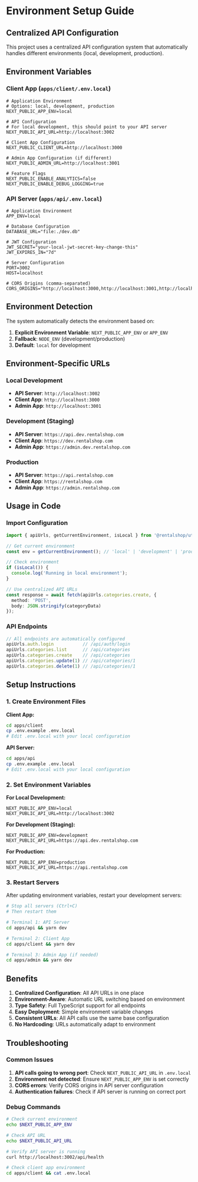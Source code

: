 # Environment Setup Guide

## Centralized API Configuration

This project uses a centralized API configuration system that automatically handles different environments (local, development, production).

## Environment Variables

### Client App (`apps/client/.env.local`)

```env
# Application Environment
# Options: local, development, production
NEXT_PUBLIC_APP_ENV=local

# API Configuration
# For local development, this should point to your API server
NEXT_PUBLIC_API_URL=http://localhost:3002

# Client App Configuration
NEXT_PUBLIC_CLIENT_URL=http://localhost:3000

# Admin App Configuration (if different)
NEXT_PUBLIC_ADMIN_URL=http://localhost:3001

# Feature Flags
NEXT_PUBLIC_ENABLE_ANALYTICS=false
NEXT_PUBLIC_ENABLE_DEBUG_LOGGING=true
```

### API Server (`apps/api/.env.local`)

```env
# Application Environment
APP_ENV=local

# Database Configuration
DATABASE_URL="file:./dev.db"

# JWT Configuration
JWT_SECRET="your-local-jwt-secret-key-change-this"
JWT_EXPIRES_IN="7d"

# Server Configuration
PORT=3002
HOST=localhost

# CORS Origins (comma-separated)
CORS_ORIGINS="http://localhost:3000,http://localhost:3001,http://localhost:3002"
```

## Environment Detection

The system automatically detects the environment based on:

1. **Explicit Environment Variable**: `NEXT_PUBLIC_APP_ENV` or `APP_ENV`
2. **Fallback**: `NODE_ENV` (development/production)
3. **Default**: `local` for development

## Environment-Specific URLs

### Local Development
- **API Server**: `http://localhost:3002`
- **Client App**: `http://localhost:3000`
- **Admin App**: `http://localhost:3001`

### Development (Staging)
- **API Server**: `https://api.dev.rentalshop.com`
- **Client App**: `https://dev.rentalshop.com`
- **Admin App**: `https://admin.dev.rentalshop.com`

### Production
- **API Server**: `https://api.rentalshop.com`
- **Client App**: `https://rentalshop.com`
- **Admin App**: `https://admin.rentalshop.com`

## Usage in Code

### Import Configuration
```typescript
import { apiUrls, getCurrentEnvironment, isLocal } from '@rentalshop/utils';

// Get current environment
const env = getCurrentEnvironment(); // 'local' | 'development' | 'production'

// Check environment
if (isLocal()) {
  console.log('Running in local environment');
}

// Use centralized API URLs
const response = await fetch(apiUrls.categories.create, {
  method: 'POST',
  body: JSON.stringify(categoryData)
});
```

### API Endpoints
```typescript
// All endpoints are automatically configured
apiUrls.auth.login           // /api/auth/login
apiUrls.categories.list      // /api/categories
apiUrls.categories.create    // /api/categories
apiUrls.categories.update(1) // /api/categories/1
apiUrls.categories.delete(1) // /api/categories/1
```

## Setup Instructions

### 1. Create Environment Files

**Client App:**
```bash
cd apps/client
cp .env.example .env.local
# Edit .env.local with your local configuration
```

**API Server:**
```bash
cd apps/api
cp .env.example .env.local
# Edit .env.local with your local configuration
```

### 2. Set Environment Variables

**For Local Development:**
```env
NEXT_PUBLIC_APP_ENV=local
NEXT_PUBLIC_API_URL=http://localhost:3002
```

**For Development (Staging):**
```env
NEXT_PUBLIC_APP_ENV=development
NEXT_PUBLIC_API_URL=https://api.dev.rentalshop.com
```

**For Production:**
```env
NEXT_PUBLIC_APP_ENV=production
NEXT_PUBLIC_API_URL=https://api.rentalshop.com
```

### 3. Restart Servers

After updating environment variables, restart your development servers:

```bash
# Stop all servers (Ctrl+C)
# Then restart them

# Terminal 1: API Server
cd apps/api && yarn dev

# Terminal 2: Client App
cd apps/client && yarn dev

# Terminal 3: Admin App (if needed)
cd apps/admin && yarn dev
```

## Benefits

1. **Centralized Configuration**: All API URLs in one place
2. **Environment-Aware**: Automatic URL switching based on environment
3. **Type Safety**: Full TypeScript support for all endpoints
4. **Easy Deployment**: Simple environment variable changes
5. **Consistent URLs**: All API calls use the same base configuration
6. **No Hardcoding**: URLs automatically adapt to environment

## Troubleshooting

### Common Issues

1. **API calls going to wrong port**: Check `NEXT_PUBLIC_API_URL` in `.env.local`
2. **Environment not detected**: Ensure `NEXT_PUBLIC_APP_ENV` is set correctly
3. **CORS errors**: Verify CORS origins in API server configuration
4. **Authentication failures**: Check if API server is running on correct port

### Debug Commands

```bash
# Check current environment
echo $NEXT_PUBLIC_APP_ENV

# Check API URL
echo $NEXT_PUBLIC_API_URL

# Verify API server is running
curl http://localhost:3002/api/health

# Check client app environment
cd apps/client && cat .env.local
```
